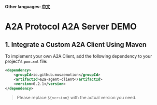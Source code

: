 **Other languages: [中文](README.zh-CN.md)**

# A2A Protocol A2A Server DEMO

## 1. Integrate a Custom A2A Client Using Maven

To implement your own A2A Client, add the following dependency to your project's `pom.xml` file:

```xml
<dependency>
    <groupId>io.github.musaemotion</groupId>
    <artifactId>a2a-agent-client</artifactId>
    <version>0.2.1</version>
</dependency>
```

> Please replace `${version}` with the actual version you need.

